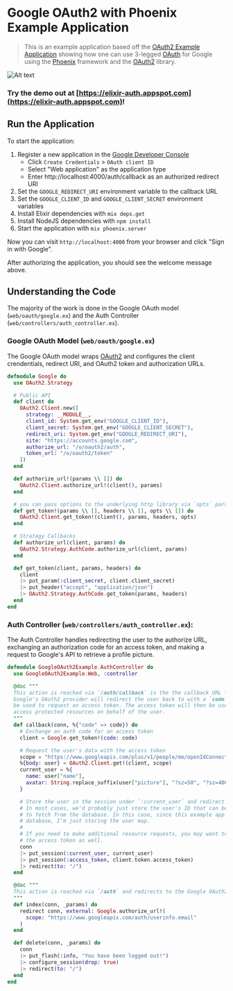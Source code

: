 # Google OAuth2 with Phoenix Example Application

> This is an example application based off the
> [OAuth2 Example Application](https://github.com/scrogson/oauth2_example)
> showing how one can use 3-legged
> [OAuth](https://developers.google.com/identity/protocols/OAuth2) for Google using
> the [Phoenix](https://github.com/phoenixframework/phoenix) framework and the
> [OAuth2](https://github.com/scrogson/oauth2) library.

![Alt text](https://storage.googleapis.com/elixir-auth.appspot.com/google-oauth-phoenix.png)

### Try the demo out at [https://elixir-auth.appspot.com](https://elixir-auth.appspot.com)!

## Run the Application

To start the application:

1. Register a new application in the [Google Developer Console](https://console.developer.google.com/apis/credentials)
    - Click `Create Credentials` > `OAuth client ID`
    - Select "Web application" as the application type
    - Enter http://localhost:4000/auth/callback as an authorized redirect URI
2. Set the `GOOGLE_REDIRECT_URI` environment variable to the callback URL
3. Set the `GOOGLE_CLIENT_ID` and `GOOGLE_CLIENT_SECRET` environment variables
4. Install Elixir dependencies with `mix deps.get`
5. Install NodeJS dependencies with `npm install`
7. Start the application with `mix phoenix.server`

Now you can visit `http://localhost:4000` from your browser and click "Sign in
with Google".

After authorizing the application, you should see the welcome message above.

## Understanding the Code

The majority of the work is done in the Google OAuth model
(`web/oauth/google.ex`) and the Auth Controller
(`web/controllers/auth_controller.ex`).

### Google OAuth Model (`web/oauth/google.ex`)

The Google OAuth model wraps [OAuth2](https://github.com/scrogson/oauth2)
and configures the client crendentials, redirect URI, and OAuth2 token and
authorization URLs.

```ex
defmodule Google do
  use OAuth2.Strategy

  # Public API
  def client do
    OAuth2.Client.new([
      strategy: __MODULE__,
      client_id: System.get_env("GOOGLE_CLIENT_ID"),
      client_secret: System.get_env("GOOGLE_CLIENT_SECRET"),
      redirect_uri: System.get_env("GOOGLE_REDIRECT_URI"),
      site: "https://accounts.google.com",
      authorize_url: "/o/oauth2/auth",
      token_url: "/o/oauth2/token"
    ])
  end

  def authorize_url!(params \\ []) do
    OAuth2.Client.authorize_url!(client(), params)
  end

  # you can pass options to the underlying http library via `opts` parameter
  def get_token!(params \\ [], headers \\ [], opts \\ []) do
    OAuth2.Client.get_token!(client(), params, headers, opts)
  end

  # Strategy Callbacks
  def authorize_url(client, params) do
    OAuth2.Strategy.AuthCode.authorize_url(client, params)
  end

  def get_token(client, params, headers) do
    client
    |> put_param(:client_secret, client.client_secret)
    |> put_header("accept", "application/json")
    |> OAuth2.Strategy.AuthCode.get_token(params, headers)
  end
end
```

### Auth Controller (`web/controllers/auth_controller.ex`):

The Auth Controller handles redirecting the user to the authorize URL,
exchanging an authorization code for an access token, and making a request
to Google's API to retrieve a profile picture.

```ex
defmodule GoogleOAuth2Example.AuthController do
  use GoogleOAuth2Example.Web, :controller

  @doc """
  This action is reached via `/auth/callback` is the the callback URL that
  Google's OAuth2 provider will redirect the user back to with a `code` that will
  be used to request an access token. The access token will then be used to
  access protected resources on behalf of the user.
  """
  def callback(conn, %{"code" => code}) do
    # Exchange an auth code for an access token
    client = Google.get_token!(code: code)

    # Request the user's data with the access token
    scope = "https://www.googleapis.com/plus/v1/people/me/openIdConnect"
    %{body: user} = OAuth2.Client.get!(client, scope)
    current_user = %{
      name: user["name"],
      avatar: String.replace_suffix(user["picture"], "?sz=50", "?sz=400")
    }

    # Store the user in the session under `:current_user` and redirect to /.
    # In most cases, we'd probably just store the user's ID that can be used
    # to fetch from the database. In this case, since this example app has no
    # database, I'm just storing the user map.
    #
    # If you need to make additional resource requests, you may want to store
    # the access token as well.
    conn
    |> put_session(:current_user, current_user)
    |> put_session(:access_token, client.token.access_token)
    |> redirect(to: "/")
  end

  @doc """
  This action is reached via `/auth` and redirects to the Google OAuth2 provider.
  """
  def index(conn, _params) do
    redirect conn, external: Google.authorize_url!(
      scope: "https://www.googleapis.com/auth/userinfo.email"
    )
  end

  def delete(conn, _params) do
    conn
    |> put_flash(:info, "You have been logged out!")
    |> configure_session(drop: true)
    |> redirect(to: "/")
  end
end
```